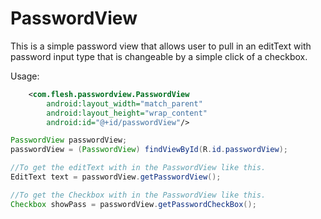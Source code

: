 # PasswordView
This is a simple password view that allows user to pull in an editText with password input type that is changeable by a simple click of a checkbox.

Usage:
```xml
    <com.flesh.passwordview.PasswordView
        android:layout_width="match_parent"
        android:layout_height="wrap_content"
        android:id="@+id/passwordView"/>
```

```java
PasswordView passwordView;
passwordView = (PasswordView) findViewById(R.id.passwordView);

//To get the editText with in the PasswordView like this.
EditText text = passwordView.getPasswordView();

//To get the Checkbox with in the PasswordView like this.
Checkbox showPass = passwordView.getPasswordCheckBox();
```
